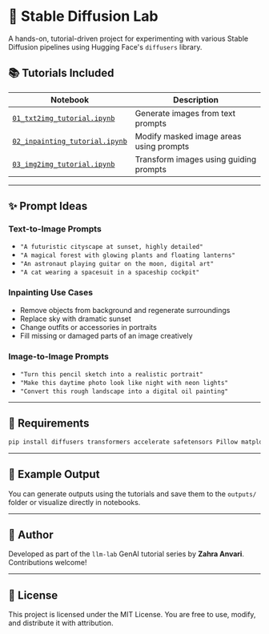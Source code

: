 # 🧪 Stable Diffusion Lab

A hands-on, tutorial-driven project for experimenting with various Stable Diffusion pipelines using Hugging Face's `diffusers` library.

## 📚 Tutorials Included

| Notebook | Description |
|----------|-------------|
| [`01_txt2img_tutorial.ipynb`](./txt2img_tutorial.ipynb) | Generate images from text prompts |
| [`02_inpainting_tutorial.ipynb`](./inpainting_tutorial.ipynb) | Modify masked image areas using prompts |
| [`03_img2img_tutorial.ipynb`](./img2img_tutorial.ipynb) | Transform images using guiding prompts |

---

## ✨ Prompt Ideas

### Text-to-Image Prompts
- `"A futuristic cityscape at sunset, highly detailed"`
- `"A magical forest with glowing plants and floating lanterns"`
- `"An astronaut playing guitar on the moon, digital art"`
- `"A cat wearing a spacesuit in a spaceship cockpit"`

### Inpainting Use Cases
- Remove objects from background and regenerate surroundings
- Replace sky with dramatic sunset
- Change outfits or accessories in portraits
- Fill missing or damaged parts of an image creatively

### Image-to-Image Prompts
- `"Turn this pencil sketch into a realistic portrait"`
- `"Make this daytime photo look like night with neon lights"`
- `"Convert this rough landscape into a digital oil painting"`

---

## 🧰 Requirements

```bash
pip install diffusers transformers accelerate safetensors Pillow matplotlib
```

---

## 📸 Example Output

You can generate outputs using the tutorials and save them to the `outputs/` folder or visualize directly in notebooks.

---

## 🧠 Author


Developed as part of the `llm-lab` GenAI tutorial series by ****Zahra Anvari****. Contributions welcome!

---

## 📜 License

This project is licensed under the MIT License. You are free to use, modify, and distribute it with attribution.

